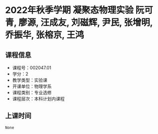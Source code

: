 # 2022年秋季学期 凝聚态物理实验 阮可青, 廖源, 汪成友, 刘磁辉, 尹民, 张增明, 乔振华, 张榕京, 王鸿






## 课程信息

- 课程号：002047.01
- 学分：2
- 教学类型：实验课
- 开课单位：物理学系
- 课程类别：专业选修
- 课程层次：本科计划内课程

## 上课时间

```
None
```

